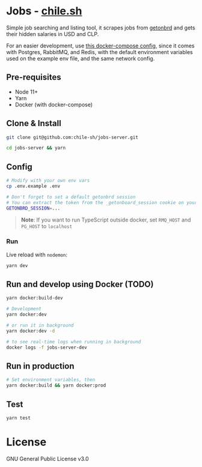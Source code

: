 # Jobs - [chile.sh](https://jobs.chile.sh)

Simple job searching and listing tool, it scrapes jobs from [getonbrd](https://www.getonbrd.com/) and gets their hidden salaries in USD and CLP.

For an easier development, use [this docker-compose config](https://github.com/chile-sh/docker-common), since it comes with Postgres, RabbitMQ, and Redis, with the default environment variables used on the example env file, and the same network config.

## Pre-requisites

- Node 11+
- Yarn
- Docker (with docker-compose)

## Clone & Install

```bash
git clone git@github.com:chile-sh/jobs-server.git

cd jobs-server && yarn
```

## Config

```bash
# Modify with your own env vars
cp .env.example .env

# Don't forget to set a default getonbrd session
# You can extract the token from the _getonboard_session cookie on your browser
GETONBRD_SESSION=...
```

> **Note**: If you want to run TypeScript outside docker, set `RMQ_HOST` and `PG_HOST` to `localhost`

### Run

Live reload with `nodemon`:

```bash
yarn dev
```

## Run and develop using Docker (TODO)

```bash
yarn docker:build-dev

# Development
yarn docker:dev

# or run it in background
yarn docker:dev -d

# to see real-time logs when running in background
docker logs -f jobs-server-dev
```

## Run in production

```bash
# Set environment variables, then
yarn docker:build && yarn docker:prod
```

## Test

```bash
yarn test
```

# License

GNU General Public License v3.0

